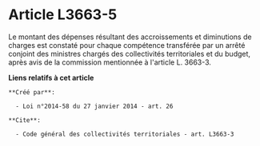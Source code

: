 # Article L3663-5

Le montant des dépenses résultant des accroissements et diminutions de charges est constaté pour chaque compétence transférée
par un arrêté conjoint des ministres chargés des collectivités territoriales et du budget, après avis de la commission
mentionnée à l'article L. 3663-3.

**Liens relatifs à cet article**

	**Créé par**:

	  - Loi n°2014-58 du 27 janvier 2014 - art. 26

	**Cite**:

	  - Code général des collectivités territoriales - art. L3663-3
